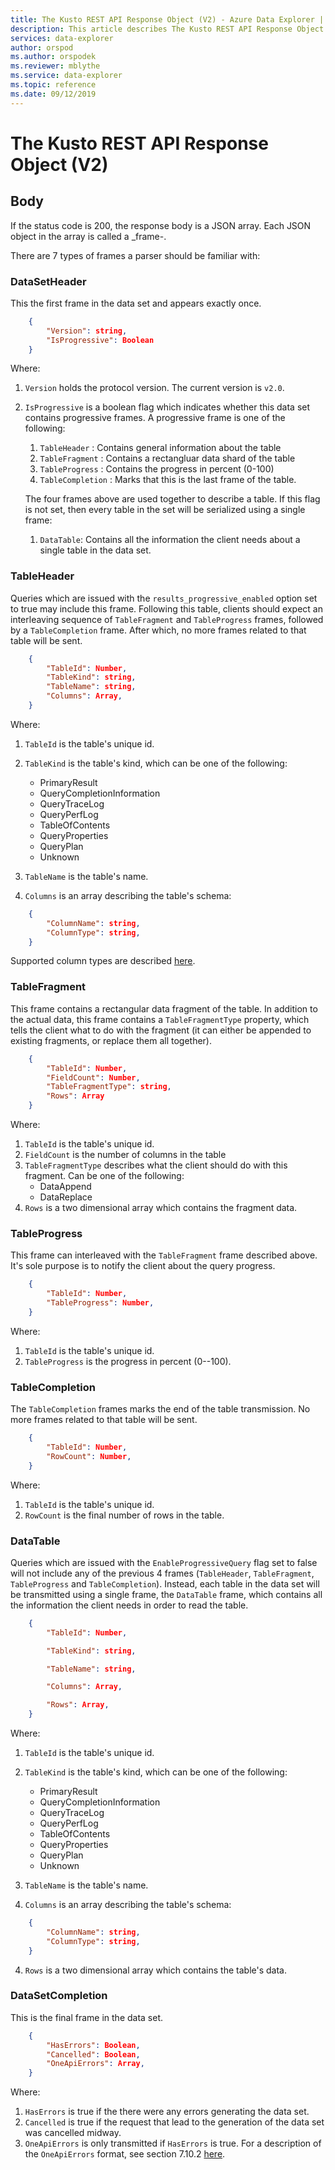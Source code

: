 ```yaml
---
title: The Kusto REST API Response Object (V2) - Azure Data Explorer | Microsoft Docs
description: This article describes The Kusto REST API Response Object (V2) in Azure Data Explorer.
services: data-explorer
author: orspod
ms.author: orspodek
ms.reviewer: mblythe
ms.service: data-explorer
ms.topic: reference
ms.date: 09/12/2019
---
```

# The Kusto REST API Response Object (V2)

## Body

If the status code is 200, the response body is a JSON array.
Each JSON object in the array is called a _frame-.

There are 7 types of frames a parser should be familiar with:

### DataSetHeader 

This the first frame in the data set and appears exactly once. 
```json
    {
        "Version": string,
        "IsProgressive": Boolean
    }
```

Where:
1. `Version` holds the protocol version. The current version is `v2.0`.
2. `IsProgressive` is a boolean flag which indicates whether this data set contains progressive frames. A progressive frame is one of the following:
    1. `TableHeader` : Contains general information about the table
    2. `TableFragment` : Contains a rectangluar data shard of the table
    3. `TableProgress` : Contains the progress in percent (0-100)
    4. `TableCompletion` : Marks that this is the last frame of the table.
        
    The four frames above are used together to describe a table.
    If this flag is not set, then every table in the set will be serialized using a single frame:
      1. `DataTable`: Contains all the information the client needs about a single table in the data set.


### TableHeader

Queries which are issued with the `results_progressive_enabled` option set to true may include this frame. Following this table, clients should expect an interleaving  sequence of `TableFragment` and `TableProgress` frames, followed by a `TableCompletion` frame. After which, no more frames related to that table will be sent.
```json
    {
        "TableId": Number,
        "TableKind": string,
        "TableName": string,
        "Columns": Array,
    }
```

Where:
1. `TableId` is the table's unique id.
2. `TableKind` is the table's kind, which can be one of the following:

      * PrimaryResult
      * QueryCompletionInformation
      * QueryTraceLog
      * QueryPerfLog
      * TableOfContents
      * QueryProperties
      * QueryPlan
      * Unknown
3. `TableName` is the table's name.
4. `Columns` is an array describing the table's schema:

```json
    {
        "ColumnName": string,
        "ColumnType": string,
    }
```
Supported column types are described [here](../../query/scalar-data-types/index.md).

### TableFragment
This frame contains a rectangular data fragment of the table. In addition to the actual data, this frame contains a `TableFragmentType` property, which tells the client what to do with the fragment (it can either be appended to existing fragments, or replace them all together).

```json
    {
        "TableId": Number,
        "FieldCount": Number,
        "TableFragmentType": string,
        "Rows": Array
    }
```
Where:

1. `TableId` is the table's unique id.
2. `FieldCount` is the number of columns in the table
3. `TableFragmentType` describes what the client should do with this fragment. Can be one of the following:
      * DataAppend
      * DataReplace
4. `Rows` is a two dimensional array which contains the fragment data.

### TableProgress
This frame can interleaved with the `TableFragment` frame described above.
It's sole purpose is to notify the client about the query progress.
```json
    {
        "TableId": Number,
        "TableProgress": Number,
    }
```

Where:

1. `TableId` is the table's unique id.
2. `TableProgress` is the progress in percent (0--100).

### TableCompletion
The `TableCompletion` frames marks the end of the table transmission. No more frames related to that table will be sent.
```json
    {
        "TableId": Number,
        "RowCount": Number,
    }
```    
Where:

1. `TableId` is the table's unique id.
2. `RowCount` is the final number of rows in the table.

### DataTable

Queries which are issued with the `EnableProgressiveQuery` flag set to false will not include any of the previous 4 frames (`TableHeader`, `TableFragment`, `TableProgress` and `TableCompletion`). Instead, each table in the data set will be transmitted using a single frame, the `DataTable` frame, which contains all the information the client needs in order to read the table.

```json
    {
        "TableId": Number,

        "TableKind": string,

        "TableName": string,

        "Columns": Array,

        "Rows": Array,
    }
```    

Where:

1. `TableId` is the table's unique id.
2. `TableKind` is the table's kind, which can be one of the following:

      * PrimaryResult
      * QueryCompletionInformation
      * QueryTraceLog
      * QueryPerfLog
      * TableOfContents
      * QueryProperties
      * QueryPlan
      * Unknown
3. `TableName` is the table's name.
4. `Columns` is an array describing the table's schema:

```json
    {
        "ColumnName": string,
        "ColumnType": string,
    }
```
4. `Rows` is a two dimensional array which contains the table's data.


### DataSetCompletion
This is the final frame in the data set.
```json
    {
        "HasErrors": Boolean,
        "Cancelled": Boolean,
        "OneApiErrors": Array,
    }
```

Where:
1. `HasErrors` is true if the there were any errors generating the data set.
2. `Cancelled` is true if the request that lead to the generation of the data set was cancelled midway. 
3. `OneApiErrors` is only transmitted if `HasErrors` is true. For a description of the `OneApiErrors` format, see section 7.10.2 [here](https://github.com/Microsoft/api-guidelines/blob/vNext/Guidelines.md).